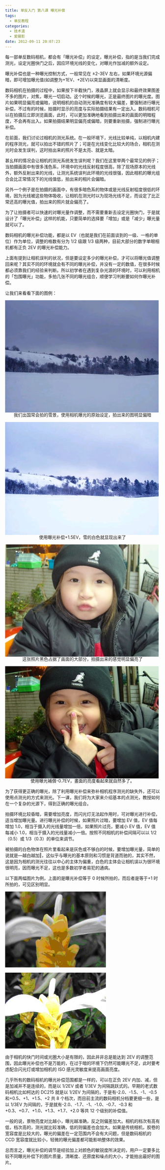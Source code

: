 ```yaml
---
title: 单反入门 第八课 曝光补偿
tags:
  - 单反教程
categories:
  - 技术渣
  - 爱摄影
date: 2012-09-11 20:07:23
---
```


每一部单反数码相机，都会有「曝光补偿」的设定，曝光补偿，指的是当我们完成测光，设定光圈快门之后，因应环境光线的变化，对曝光作加减的额外设定。

曝光补偿也是一种曝光控制方式，一般常见在 ±2-3EV 左右，如果环境光源偏暗，即可增加曝光值(如调整为+1EV、+2EV)以突显画面的清晰度。

数码相机在拍摄的过程中，如果按下半截快门，液晶屏上就会显示和最终效果图差不多的图片，对焦，曝光一切启动。这个时候的曝光，正是最终图片的曝光度。图片如果明显偏亮或偏暗，说明相机的自动测光准确度有较大偏差，要强制进行曝光补偿，不过有的时候，拍摄时显示的亮度与实际拍摄结果有一定出入。数码相机可以在拍摄后立即浏览画面，此时，可以更加准确地看到拍摄出来的画面的明暗程度，不会再有出入。如果拍摄结果明显偏亮或偏暗，则要重新拍摄，强制进行曝光补偿。

在前面，我们讨论过相机的测光系统。在一般环境下，光线比较单纯，以相机内建的程序测光，就可以拍出不错的照片了；可是在光线变化比较大的场合，相机在测光时会发生误判，这时拍出来的照片不是太亮、就是太暗。

甚幺样的情况会让相机的测光系统发生误判呢？我们在这里举两个最常见的例子；当拍摄画面中有很多浅色系，环境中的光线反射程度很高，除了现场原本的光线外，额外反射出来的光线，让测光系统误判此环境的光线很强，因此相机的曝光组合会比正常情况下的光线值低，拍出来的相片会偏暗。

另外一个例子是在拍摄的画面中，有很多暗色系的物体或是光线反射程度很低的环境，因为光线被这些物体吸收，让相机在测光时以为现场光线不足，而设定了比正常还高的曝光值，拍出来的照片就会偏亮了。

为了让拍摄者可以快速的对曝光量作调整，而不需要重新去设定光圈快门，于是就设计了「曝光补偿」这样的机能，只要简单的选择要「增加」或是「减少」曝光量就可以了。

数码相机的曝光补偿功能，都是以 EV（也就是我们在前面谈到的一级、一格的单位）作为单位，调整的格数有分为 1/2 级跟 1/3 级两种，目前大部分的数字单眼相机都有正负 2EV 的曝光补偿能力。

上面有提到让相机误判的状况，但是要设定多少的曝光补偿，才可以将曝光值调整回来呢？其实不同的环境就会有不同的曝光补偿，并没有一定的数值，在很多时候都必须靠我们的经验来判断。所以初学者在遇到复杂光源的环境时，可以利用相机的「包围曝光」功能，多拍几张不同的曝光组合，顺便学习判断要如何作曝光补偿。

让我们来看看下面的图例：

![](/images/SLR_eighth1.jpg)<p align="center" style="line-height: initial; margin-top: -20px;">我们出国常会拍的雪景，使用相机曝光的原始设定，拍出来的图明显偏暗</p>

![](/images/SLR_eighth2.jpg)<p align="center" style="line-height: initial; margin-top: -20px;">使用曝光补偿+1.5EV，雪的白色就显现出来了</p>

![](/images/SLR_eighth3.jpg)<p align="center" style="line-height: initial; margin-top: -20px;">这张照片黑色占据了画面的大部分，拍摄出来的感觉明显偏亮了</p>

![](/images/SLR_eighth4.jpg)<p align="center" style="line-height: initial; margin-top: -20px;">使用曝光補償-0.7EV，畫面的亮度看起來就自然多了。</p>

为了获得更正确的曝光，除了利用曝光补偿来弥补相机程序测光的缺失外，还可以使用点测光的方式来测光。下一课，我们将为大家来介绍基本的点测光，教授如何在一个复杂的光源下，得到正确的曝光组合。

拍摄环境比较昏暗，需要增加亮度，而闪光灯无法起作用时，可对曝光进行补偿，适当增加曝光量。进行曝光补偿的时候，如果照片过暗，要增加 EV 值，EV 值每增加 1.0，相当于摄入的光线量增加一倍，如果照片过亮，要减小 EV 值，EV 值每减小 1.0，相当于摄入的光线量减小一倍。按照不同相机的补偿间隔可以以 1/2（0.5）或 1/3（0.3）的单位来调节。

被拍摄的白色物体在照片里看起来是灰色或不够白的时候，要增加曝光量，简单的说就是―越白越加‖，这似乎与曝光的基本原则和习惯是背道而驰的，其实不然，这是因为相机的测光往往以中心的主体为偏重，白色的主体会让相机误以为很环境很明亮，因而曝光不足，这也是多数初学者易犯的通病。

以下面两幅图片为例，上面的是曝光补偿等于 0 时候所拍的，而后者是等于+1 时所拍的，可见区别明显。

![](/images/SLR_eighth5.jpg)

![](/images/SLR_eighth6.jpg)

由于相机的快门时间或光圈大小是有限的，因此并非总是能达到 2EV 的调整范围，因此曝光补偿也不是万能的，在过于暗的环境下仍然可能曝光不足，此时要考虑配合闪光灯或增加相机的 ISO 感光灵敏度来提高画面亮度。

几乎所有的数码相机的曝光补偿范围都是一样的，可以在正负 2EV 内加、减，但是加减并不是连续的，而是以 1/2EV 或者 1/3EV 为间隔跳跃式的。早期的老式数码相机比如柯达的 DC215 就是以 1/2EV 为间隔的，于是有-2.0、-1.5、-1、-0.5 和+0.5、+1、+1.5、+2 共 8 个档次，而目前主流的数码相机分档要更细一些，是以 1/3EV 为间隔的，于是就有-2.0、-1.7、-1、-1.0、-0.7、-0.3 和+0.3、+0.7、+1.0、+1.3、+1.7、+2.0 等共 12 个级别的补偿值。

一般的说，景物亮度对比越小，曝光越准确，反之则偏差加大。相机的档次有高有低，档次高的，测光就比较准确，低的则偏差也会加大。如果是传统相机，胶卷的宽容度是比较大的，曝光的偏差在一定范围内不会有大问题，但是数码相机的 CCD 宽容度就比较小，轻微的曝光偏差都可能影响整体的效果。

总而言之，曝光补偿的调节是经验加上对颜色的敏锐度所决定的，用户一定要多比较不同曝光补偿下的图片质量，清晰度、还原度和噪点的大小，才能拍出最好的图片。
